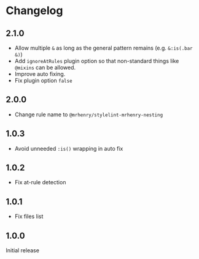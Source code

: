 # Changelog

## 2.1.0

- Allow multiple `&` as long as the general pattern remains (e.g. `&:is(.bar &)`)
- Add `ignoreAtRules` plugin option so that non-standard things like `@mixins` can be allowed.
- Improve auto fixing.
- Fix plugin option `false`

## 2.0.0

- Change rule name to `@mrhenry/stylelint-mrhenry-nesting`

## 1.0.3

- Avoid unneeded `:is()` wrapping in auto fix

## 1.0.2

- Fix at-rule detection

## 1.0.1

- Fix files list

## 1.0.0

Initial release
